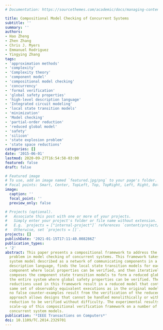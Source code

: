 ```yaml
---
# Documentation: https://sourcethemes.com/academic/docs/managing-content/

title: Compositional Model Checking of Concurrent Systems
subtitle: ''
summary: ''
authors:
- Hao Zheng
- Zhen Zhang
- Chris J. Myers
- Emmanuel Rodriguez
- Yingying Zhang
tags:
- 'approximation methods'
- 'complexity'
- 'Complexity theory'
- 'component model'
- 'compositional model checking'
- 'concurrency'
- 'formal verification'
- 'global safety properties'
- 'high-level description language'
- 'Integrated circuit modeling'
- 'local state transition models'
- 'minimization'
- 'Model checking'
- 'partial-order reduction'
- 'reduced global model'
- 'safety'
- 'silicon'
- 'state explosion problem'
- 'state space reductions'
categories: []
date: '2015-06-01'
lastmod: 2020-09-27T16:54:58-03:00
featured: false
draft: false

# Featured image
# To use, add an image named `featured.jpg/png` to your page's folder.
# Focal points: Smart, Center, TopLeft, Top, TopRight, Left, Right, BottomLeft, Bottom, BottomRight.
image:
  caption: ''
  focal_point: ''
  preview_only: false

# Projects (optional).
#   Associate this post with one or more of your projects.
#   Simply enter your project's folder or file name without extension.
#   E.g. `projects = ["internal-project"]` references `content/project/deep-learning/index.md`.
#   Otherwise, set `projects = []`.
projects: []
publishDate: '2021-01-15T17:11:40.008286Z'
publication_types:
- '2'
abstract: This paper presents a compositional framework to address the state explosion
  problem in model checking of concurrent systems. This framework takes as input a
  system model described as a network of communicating components in a high-level
  description language, finds the local state transition models for each individual
  component where local properties can be verified, and then iteratively reduces and
  composes the component state transition models to form a reduced global model for
  the entire system where global safety properties can be verified. The state space
  reductions used in this framework result in a reduced model that contains the exact
  same set of observably equivalent executions as in the original model, therefore,
  no false counter-examples result from the verification of the reduced model. This
  approach allows designs that cannot be handled monolithically or with partial-order
  reduction to be verified without difficulty. The experimental results show significant
  scale-up of this compositional verification framework on a number of non-trivial
  concurrent system models.
publication: '*IEEE Transactions on Computers*'
doi: 10.1109/TC.2014.2329701
---
```

